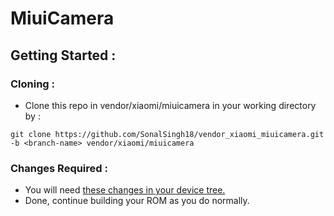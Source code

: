 # MiuiCamera
## Getting Started :
### Cloning :
- Clone this repo in vendor/xiaomi/miuicamera in your working directory by :
```
git clone https://github.com/SonalSingh18/vendor_xiaomi_miuicamera.git -b <branch-name> vendor/xiaomi/miuicamera
```
### Changes Required :
- You will need [these changes in your device tree.](https://github.com/ArrowOS-Devices/android_device_xiaomi_sm6250-common/commit/a07b5bae7bb70ea819a89dffe4b63531ac0e07a6)
- Done, continue building your ROM as you do normally.
